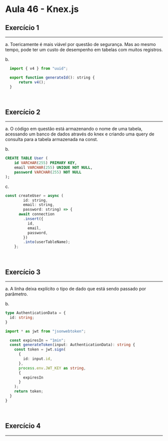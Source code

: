 #  Aula 46 - Knex.js

## Exercício 1 
***
a. Toericamente é mais viável por questão de segurança. Mas ao mesmo tempo, pode ter um custo de desempenho em tabelas com muitos registros.

b.
```js
  import { v4 } from "uuid";

  export function generateId(): string {
      return v4();
  }

```

<br>

## Exercício 2
***
a. O código em questão está armazenando o nome de uma tabela, acessando um banco de dados através do knex e criando uma query de consulta para a tabela armazenada na const.

b.
```sql
CREATE TABLE User (
	id VARCHAR(255) PRIMARY KEY,
    email VARCHAR(255) UNIQUE NOT NULL,
    password VARCHAR(255) NOT NULL
);
```

c.
```js
const createUser = async (
		id: string, 
		email: string, 
		password: string) => {
	  await connection
	    .insert({
	      id,
	      email,
	      password,
	    })
	    .into(userTableName);
	};
```

<br>

## Exercício 3
***
a. A linha deixa explícito o tipo de dado que está sendo passado por parâmetro.

b.
```ts
type AuthenticationData = {
  id: string;
}

import * as jwt from "jsonwebtoken";

  const expiresIn = "1min";
  const generateToken(input: AuthenticationData): string {
    const token = jwt.sign(
      {
        id: input.id,
      },
      process.env.JWT_KEY as string,
      {
        expiresIn
      }
    );
    return token;
  }
}

``` 

<br>

## Exercício 4
***

